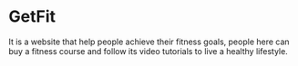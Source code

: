# GetFit
It is a website that help people achieve their fitness goals, people here can buy a fitness course and follow its video tutorials to live a healthy lifestyle. 
